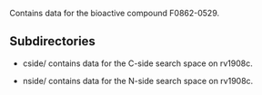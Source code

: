 Contains data for the bioactive compound F0862-0529.

## Subdirectories

- cside/ contains data for the C-side search space on rv1908c.

- nside/ contains data for the N-side search space on rv1908c.

